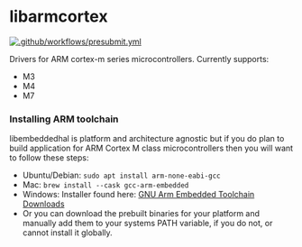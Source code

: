 # libarmcortex

[![.github/workflows/presubmit.yml](https://github.com/libembeddedhal/libarmcortex/actions/workflows/presubmit.yml/badge.svg?branch=main)](https://github.com/libembeddedhal/libarmcortex/actions/workflows/presubmit.yml)

Drivers for ARM cortex-m series microcontrollers. Currently supports:

* M3
* M4
* M7

### Installing ARM toolchain

libembeddedhal is platform and architecture agnostic but if you do plan to build
application for ARM Cortex M class microcontrollers then you will want to follow
these steps:

- Ubuntu/Debian: `sudo apt install arm-none-eabi-gcc`
- Mac: `brew install --cask gcc-arm-embedded`
- Windows: Installer found here: [GNU Arm Embedded Toolchain Downloads](https://developer.arm.com/tools-and-software/open-source-software/developer-tools/gnu-toolchain/gnu-rm/downloads)
- Or you can download the prebuilt binaries for your platform and manually
  add them to your systems PATH variable, if you do not, or cannot install
  it globally.